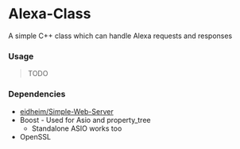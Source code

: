 # Alexa-Class
A simple C++ class which can handle Alexa requests and responses
### Usage 
> TODO
### Dependencies
* [eidheim/Simple-Web-Server](https://github.com/eidheim/Simple-Web-Server)
* Boost - Used for Asio and property_tree
  * Standalone ASIO works too
* OpenSSL
